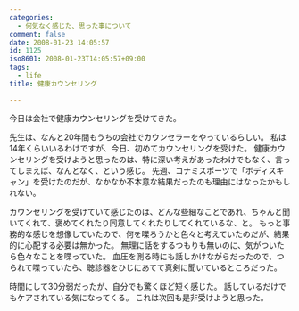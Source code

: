 ```yaml
---
categories:
  - 何気なく感じた、思った事について
comment: false
date: 2008-01-23 14:05:57
id: 1125
iso8601: 2008-01-23T14:05:57+09:00
tags:
  - life
title: 健康カウンセリング

---
```


今日は会社で健康カウンセリングを受けてきた。

先生は、なんと20年間もうちの会社でカウンセラーをやっているらしい。
私は14年くらいいるわけですが、今日、初めてカウンセリングを受けた。
健康カウンセリングを受けようと思ったのは、特に深い考えがあったわけでもなく、言ってしまえば、なんとなく、という感じ。
先週、コナミスポーツで「ボディスキャン」を受けたのだが、なかなか不本意な結果だったのも理由にはなったかもしれない。

カウンセリングを受けていて感じたのは、どんな些細なことであれ、ちゃんと聞いてくれて、褒めてくれたり同意してくれたりしてくれているな、と。
もっと事務的な感じを想像していたので、何を喋ろうかと色々と考えていたのだが、結果的に心配する必要は無かった。
無理に話をするつもりも無いのに、気がついたら色々なことを喋っていた。
血圧を測る時にも話しかけながらだったので、つられて喋っていたら、聴診器をひじにあてて真剣に聞いているところだった。

時間にして30分弱だったが、自分でも驚くほど短く感じた。
話しているだけでもケアされている気になってくる。
これは次回も是非受けようと思った。
